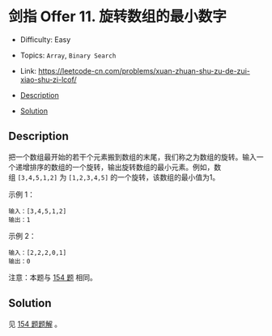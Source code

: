 <!-- omit in toc -->
# 剑指 Offer 11.  旋转数组的最小数字

- Difficulty: Easy
- Topics: `Array`, `Binary Search`
- Link: https://leetcode-cn.com/problems/xuan-zhuan-shu-zu-de-zui-xiao-shu-zi-lcof/

- [Description](#description)
- [Solution](#solution)

## Description

把一个数组最开始的若干个元素搬到数组的末尾，我们称之为数组的旋转。输入一个递增排序的数组的一个旋转，输出旋转数组的最小元素。例如，数组 `[3,4,5,1,2]` 为 `[1,2,3,4,5]` 的一个旋转，该数组的最小值为1。  

示例 1：
```
输入：[3,4,5,1,2]
输出：1
```
示例 2：
```
输入：[2,2,2,0,1]
输出：0
```

注意：本题与 [154 题](./154.%20Find%20Minimum%20in%20Rotated%20Sorted%20Array%20II%20寻找旋转排序数组中的最小值%20II.md) 相同。

## Solution

见 [154 题题解](./154.%20Find%20Minimum%20in%20Rotated%20Sorted%20Array%20II%20寻找旋转排序数组中的最小值%20II.md#Solution) 。
